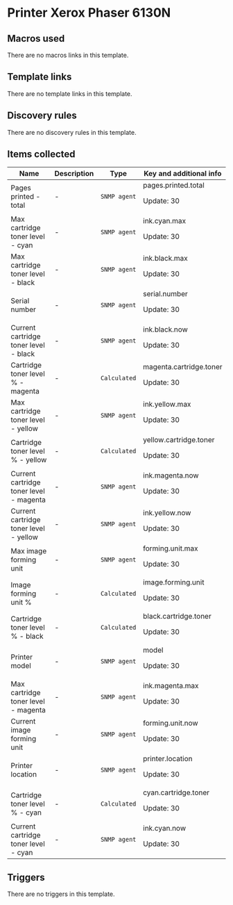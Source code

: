 # Printer Xerox Phaser 6130N

## Macros used

There are no macros links in this template.

## Template links

There are no template links in this template.

## Discovery rules

There are no discovery rules in this template.

## Items collected

|Name|Description|Type|Key and additional info|
|----|-----------|----|----|
|Pages printed - total|<p>-</p>|`SNMP agent`|pages.printed.total<p>Update: 30</p>|
|Max cartridge toner level - cyan|<p>-</p>|`SNMP agent`|ink.cyan.max<p>Update: 30</p>|
|Max cartridge toner level - black|<p>-</p>|`SNMP agent`|ink.black.max<p>Update: 30</p>|
|Serial number|<p>-</p>|`SNMP agent`|serial.number<p>Update: 30</p>|
|Current cartridge toner level - black|<p>-</p>|`SNMP agent`|ink.black.now<p>Update: 30</p>|
|Cartridge toner level % - magenta|<p>-</p>|`Calculated`|magenta.cartridge.toner<p>Update: 30</p>|
|Max cartridge toner level - yellow|<p>-</p>|`SNMP agent`|ink.yellow.max<p>Update: 30</p>|
|Cartridge toner level % - yellow|<p>-</p>|`Calculated`|yellow.cartridge.toner<p>Update: 30</p>|
|Current cartridge toner level - magenta|<p>-</p>|`SNMP agent`|ink.magenta.now<p>Update: 30</p>|
|Current cartridge toner level - yellow|<p>-</p>|`SNMP agent`|ink.yellow.now<p>Update: 30</p>|
|Max image forming unit|<p>-</p>|`SNMP agent`|forming.unit.max<p>Update: 30</p>|
|Image forming unit %|<p>-</p>|`Calculated`|image.forming.unit<p>Update: 30</p>|
|Cartridge toner level % - black|<p>-</p>|`Calculated`|black.cartridge.toner<p>Update: 30</p>|
|Printer model|<p>-</p>|`SNMP agent`|model<p>Update: 30</p>|
|Max cartridge toner level - magenta|<p>-</p>|`SNMP agent`|ink.magenta.max<p>Update: 30</p>|
|Current image forming unit|<p>-</p>|`SNMP agent`|forming.unit.now<p>Update: 30</p>|
|Printer location|<p>-</p>|`SNMP agent`|printer.location<p>Update: 30</p>|
|Cartridge toner level % - cyan|<p>-</p>|`Calculated`|cyan.cartridge.toner<p>Update: 30</p>|
|Current cartridge toner level - cyan|<p>-</p>|`SNMP agent`|ink.cyan.now<p>Update: 30</p>|
## Triggers

There are no triggers in this template.

